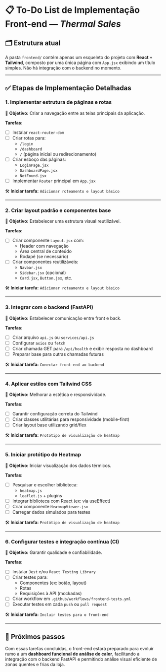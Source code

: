 # 📋 To-Do List de Implementação Front-end — *Thermal Sales*

## 🗂️ Estrutura atual

A pasta `frontend/` contém apenas um esqueleto do projeto com **React + Tailwind**, composto por uma única página com `App.jsx` exibindo um título simples. Não há integração com o backend no momento.

---

## ✅ Etapas de Implementação Detalhadas

### 1. Implementar estrutura de páginas e rotas

📌 **Objetivo:** Criar a navegação entre as telas principais da aplicação.

**Tarefas:**
- [ ] Instalar `react-router-dom`
- [ ] Criar rotas para:
  - `/login`
  - `/dashboard`
  - `/` (página inicial ou redirecionamento)
- [ ] Criar esboço das páginas:
  - `LoginPage.jsx`
  - `DashboardPage.jsx`
  - `NotFound.jsx`
- [ ] Implementar `Router` principal em `App.jsx`

🛠️ **Iniciar tarefa:** `Adicionar roteamento e layout básico`

---

### 2. Criar layout padrão e componentes base

📌 **Objetivo:** Estabelecer uma estrutura visual reutilizável.

**Tarefas:**
- [ ] Criar componente `Layout.jsx` com:
  - Header com navegação
  - Área central de conteúdo
  - Rodapé (se necessário)
- [ ] Criar componentes reutilizáveis:
  - `Navbar.jsx`
  - `Sidebar.jsx` (opcional)
  - `Card.jsx`, `Button.jsx`, etc.

🛠️ **Iniciar tarefa:** `Adicionar roteamento e layout básico`

---

### 3. Integrar com o backend (FastAPI)

📌 **Objetivo:** Estabelecer comunicação entre front e back.

**Tarefas:**
- [ ] Criar arquivo `api.js` ou `services/api.js`
- [ ] Configurar `axios` ou `fetch`
- [ ] Criar chamada GET para `/api/health` e exibir resposta no dashboard
- [ ] Preparar base para outras chamadas futuras

🛠️ **Iniciar tarefa:** `Conectar front-end ao backend`

---

### 4. Aplicar estilos com Tailwind CSS

📌 **Objetivo:** Melhorar a estética e responsividade.

**Tarefas:**
- [ ] Garantir configuração correta do Tailwind
- [ ] Criar classes utilitárias para responsividade (mobile-first)
- [ ] Criar layout base utilizando grid/flex

🛠️ **Iniciar tarefa:** `Protótipo de visualização de heatmap`

---

### 5. Iniciar protótipo do Heatmap

📌 **Objetivo:** Iniciar visualização dos dados térmicos.

**Tarefas:**
- [ ] Pesquisar e escolher biblioteca:
  - `heatmap.js`
  - `leaflet.js` + plugins
- [ ] Integrar biblioteca com React (ex: via useEffect)
- [ ] Criar componente `HeatmapViewer.jsx`
- [ ] Carregar dados simulados para testes

🛠️ **Iniciar tarefa:** `Protótipo de visualização de heatmap`

---

### 6. Configurar testes e integração contínua (CI)

📌 **Objetivo:** Garantir qualidade e confiabilidade.

**Tarefas:**
- [ ] Instalar `Jest` e/ou `React Testing Library`
- [ ] Criar testes para:
  - Componentes (ex: botão, layout)
  - Rotas
  - Requisições à API (mockadas)
- [ ] Criar workflow em `.github/workflows/frontend-tests.yml`
- [ ] Executar testes em cada `push` ou `pull request`

🛠️ **Iniciar tarefa:** `Incluir testes para o front-end`

---

## 🔄 Próximos passos

Com essas tarefas concluídas, o front-end estará preparado para evoluir rumo a um **dashboard funcional de análise de calor**, facilitando a integração com o backend FastAPI e permitindo análise visual eficiente de zonas quentes e frias da loja.
